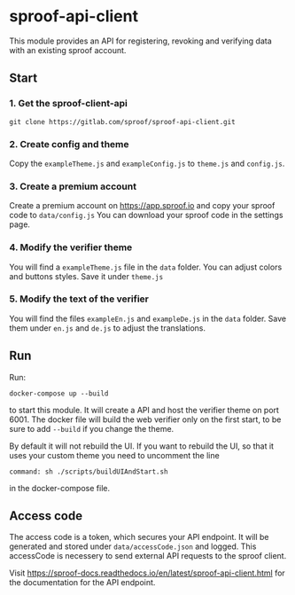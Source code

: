 # sproof-api-client

This module provides an API for registering, revoking and verifying data with an existing sproof account.

## Start

### 1. Get the sproof-client-api

``git clone https://gitlab.com/sproof/sproof-api-client.git`` 

### 2. Create config and theme

Copy the ```exampleTheme.js``` and ```exampleConfig.js``` to ```theme.js``` and ```config.js```. 

### 3. Create a premium account

Create a premium account on https://app.sproof.io and copy your sproof code to ``data/config.js``
You can download your sproof code in the settings page.

### 4. Modify the verifier theme 

You will find a ``exampleTheme.js`` file in the ``data`` folder. You can adjust colors and buttons styles. Save it under ```theme.js```
 

### 5. Modify the text of the verifier

You will find the files ```exampleEn.js``` and ``exampleDe.js`` in the ``data`` folder. Save them under ``en.js`` and ``de.js`` to adjust the translations.



## Run

Run: 

```docker-compose up --build```

to start this module. It will create a API and host the verifier theme on port 6001. The docker file will build the web verifier only on the first start, to be sure to add ``--build`` if you change the theme.
 
 By default it will not rebuild the UI. If you want to rebuild the UI, so that it uses your custom theme you need to uncomment the line 
 
 ```command: sh ./scripts/buildUIAndStart.sh``` 
 
 in the docker-compose file.
 
 

## Access code

The access code is a token, which secures your API endpoint. It will be generated and stored under ```data/accessCode.json``` and logged. This accessCode is necessery to send external API requests to the sproof client. 


Visit https://sproof-docs.readthedocs.io/en/latest/sproof-api-client.html for the documentation for the API endpoint.



